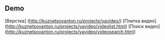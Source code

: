 ## Demo

[Верстка] (http://kuznetsovanton.ru/projects/yavideo/)
[Плитка видео] (http://kuznetsovanton.ru/projects/yavideo/videolist.html)
[Поиск видео] (http://kuznetsovanton.ru/projects/yavideo/videosearch.html)